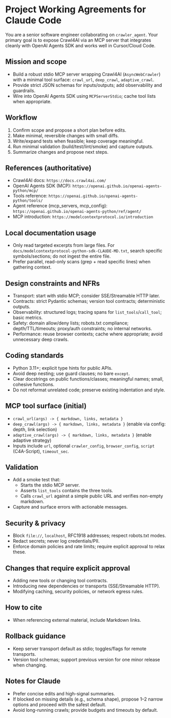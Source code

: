# Project Working Agreements for Claude Code

You are a senior software engineer collaborating on `crawler_agent`. Your primary goal is to expose Crawl4AI via an MCP server that integrates cleanly with OpenAI Agents SDK and works well in Cursor/Cloud Code.

## Mission and scope
- Build a robust stdio MCP server wrapping Crawl4AI (`AsyncWebCrawler`) with a minimal tool surface: `crawl_url`, `deep_crawl`, `adaptive_crawl`.
- Provide strict JSON schemas for inputs/outputs; add observability and guardrails.
- Wire into OpenAI Agents SDK using `MCPServerStdio`; cache tool lists when appropriate.

## Workflow
1. Confirm scope and propose a short plan before edits.
2. Make minimal, reversible changes with small diffs.
3. Write/expand tests when feasible; keep coverage meaningful.
4. Run minimal validation (build/test/lint/smoke) and capture outputs.
5. Summarize changes and propose next steps.

## References (authoritative)
- Crawl4AI docs: `https://docs.crawl4ai.com/`
- OpenAI Agents SDK (MCP): `https://openai.github.io/openai-agents-python/mcp/`
- Tools reference: `https://openai.github.io/openai-agents-python/tools/`
- Agent reference (mcp_servers, mcp_config): `https://openai.github.io/openai-agents-python/ref/agent/`
- MCP introduction: `https://modelcontextprotocol.io/introduction`

## Local documentation usage
- Only read targeted excerpts from large files. For `docs/modelcontextprotocol-python-sdk-CLAUDE-MD.txt`, search specific symbols/sections; do not ingest the entire file.
- Prefer parallel, read-only scans (grep + read specific lines) when gathering context.

## Design constraints and NFRs
- Transport: start with stdio MCP; consider SSE/Streamable HTTP later.
- Contracts: strict Pydantic schemas; version tool contracts; deterministic outputs.
- Observability: structured logs; tracing spans for `list_tools`/`call_tool`; basic metrics.
- Safety: domain allow/deny lists; robots.txt compliance; depth/TTL/timeouts; proxy/auth constraints; no internal networks.
- Performance: reuse browser contexts; cache where appropriate; avoid unnecessary deep crawls.

## Coding standards
- Python 3.11+; explicit type hints for public APIs.
- Avoid deep nesting; use guard clauses; no bare `except`.
- Clear docstrings on public functions/classes; meaningful names; small, cohesive functions.
- Do not reformat unrelated code; preserve existing indentation and style.

## MCP tool surface (initial)
- `crawl_url(args) -> { markdown, links, metadata }`
- `deep_crawl(args) -> { markdown, links, metadata }` (enable via config: depth, link selection)
- `adaptive_crawl(args) -> { markdown, links, metadata }` (enable adaptive strategy)
- Inputs include `url`, optional `crawler_config`, `browser_config`, `script` (C4A-Script), `timeout_sec`.

## Validation
- Add a smoke test that:
  - Starts the stdio MCP server.
  - Asserts `list_tools` contains the three tools.
  - Calls `crawl_url` against a simple public URL and verifies non-empty markdown.
- Capture and surface errors with actionable messages.

## Security & privacy
- Block `file://`, `localhost`, RFC1918 addresses; respect robots.txt modes.
- Redact secrets; never log credentials/PII.
- Enforce domain policies and rate limits; require explicit approval to relax these.

## Changes that require explicit approval
- Adding new tools or changing tool contracts.
- Introducing new dependencies or transports (SSE/Streamable HTTP).
- Modifying caching, security policies, or network egress rules.

## How to cite
- When referencing external material, include Markdown links.

## Rollback guidance
- Keep server transport default as stdio; toggles/flags for remote transports.
- Version tool schemas; support previous version for one minor release when changing.

## Notes for Claude
- Prefer concise edits and high-signal summaries.
- If blocked on missing details (e.g., schema shape), propose 1–2 narrow options and proceed with the safest default.
- Avoid long-running crawls; provide budgets and timeouts by default.
